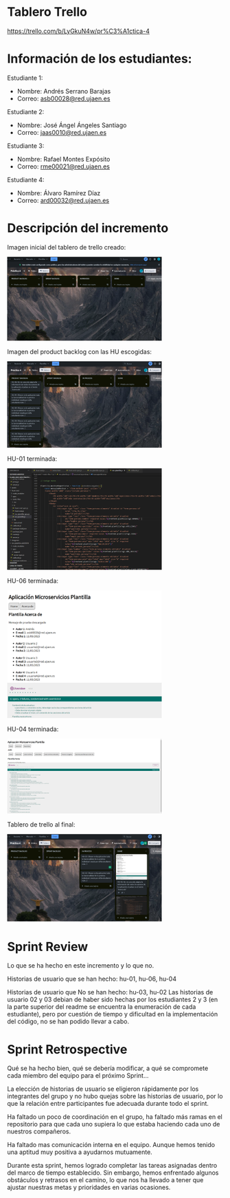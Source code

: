 # Tablero Trello

https://trello.com/b/LyGkuN4w/pr%C3%A1ctica-4

# Información de los estudiantes:

Estudiante 1:
- Nombre: Andrés Serrano Barajas 
- Correo: asb00028@red.ujaen.es

Estudiante 2:
- Nombre: José Ángel Ángeles Santiago 
- Correo: jaas0010@red.ujaen.es

Estudiante 3:
- Nombre: Rafael Montes Expósito 
- Correo: rme00021@red.ujaen.es

Estudiante 4:
- Nombre: Álvaro Ramírez Díaz 
- Correo: ard00032@red.ujaen.es

# Descripción del incremento

Imagen inicial del tablero de trello creado:

<img src='imagenes/trello-inicio.PNG' heigth='100' width='360'>

Imagen del product backlog con las HU escogidas:

<img src='imagenes/decision-product-backlog.PNG' heigth='100' width='360'>

HU-01 terminada:

<img src='imagenes/hu-1.PNG' heigth='100' width='360'>

HU-06 terminada:

<img src='imagenes/hu-06.PNG' heigth='100' width='360'>

HU-04 terminada:

<img src='imagenes/hu-04.png' heigth='100' width='360'>

Tablero de trello al final:

<img src='imagenes/trello-final.PNG' heigth='100' width='360'>


# Sprint Review

Lo que se ha hecho en este incremento y lo que no.

Historias de usuario que se han hecho: hu-01, hu-06, hu-04

Historias de usuario que No se han hecho: hu-03, hu-02
Las historias de usuario 02 y 03 debian de haber sido hechas por los estudiantes 2 y 3 (en la parte superior del readme se encuentra la enumeración de cada estudiante), pero por cuestión de tiempo y dificultad en la implementación del código, no se han podido llevar a cabo.

# Sprint Retrospective

Qué se ha hecho bien, qué se debería modificar, a qué se compromete cada miembro del equipo para el próximo Sprint...

La elección de historias de usuario se eligieron rápidamente por los integrantes del grupo y no hubo quejas sobre las historias de usuario, por lo que la relación entre participantes fue adecuada durante todo el sprint.

Ha faltado un poco de coordinación en el grupo, ha faltado más ramas en el repositorio para que cada uno supiera lo que estaba haciendo cada uno de nuestros compañeros.

Ha faltado mas comunicación interna en el equipo. Aunque hemos tenido una aptitud muy positiva a ayudarnos mutuamente.

Durante esta sprint, hemos logrado completar las tareas asignadas dentro del marco de tiempo establecido. Sin embargo, hemos enfrentado algunos obstáculos y retrasos en el camino, lo que nos ha llevado a tener que ajustar nuestras metas y prioridades en varias ocasiones.

